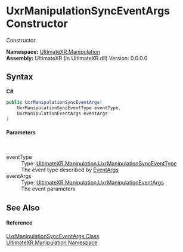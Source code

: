 # UxrManipulationSyncEventArgs Constructor 
 

Constructor.

**Namespace:**&nbsp;<a href="N_UltimateXR_Manipulation">UltimateXR.Manipulation</a><br />**Assembly:**&nbsp;UltimateXR (in UltimateXR.dll) Version: 0.0.0.0

## Syntax

**C#**<br />
``` C#
public UxrManipulationSyncEventArgs(
	UxrManipulationSyncEventType eventType,
	UxrManipulationEventArgs eventArgs
)
```


#### Parameters
&nbsp;<dl><dt>eventType</dt><dd>Type: <a href="T_UltimateXR_Manipulation_UxrManipulationSyncEventType">UltimateXR.Manipulation.UxrManipulationSyncEventType</a><br />The event type described by <a href="P_UltimateXR_Manipulation_UxrManipulationSyncEventArgs_EventArgs">EventArgs</a></dd><dt>eventArgs</dt><dd>Type: <a href="T_UltimateXR_Manipulation_UxrManipulationEventArgs">UltimateXR.Manipulation.UxrManipulationEventArgs</a><br />The event parameters</dd></dl>

## See Also


#### Reference
<a href="T_UltimateXR_Manipulation_UxrManipulationSyncEventArgs">UxrManipulationSyncEventArgs Class</a><br /><a href="N_UltimateXR_Manipulation">UltimateXR.Manipulation Namespace</a><br />